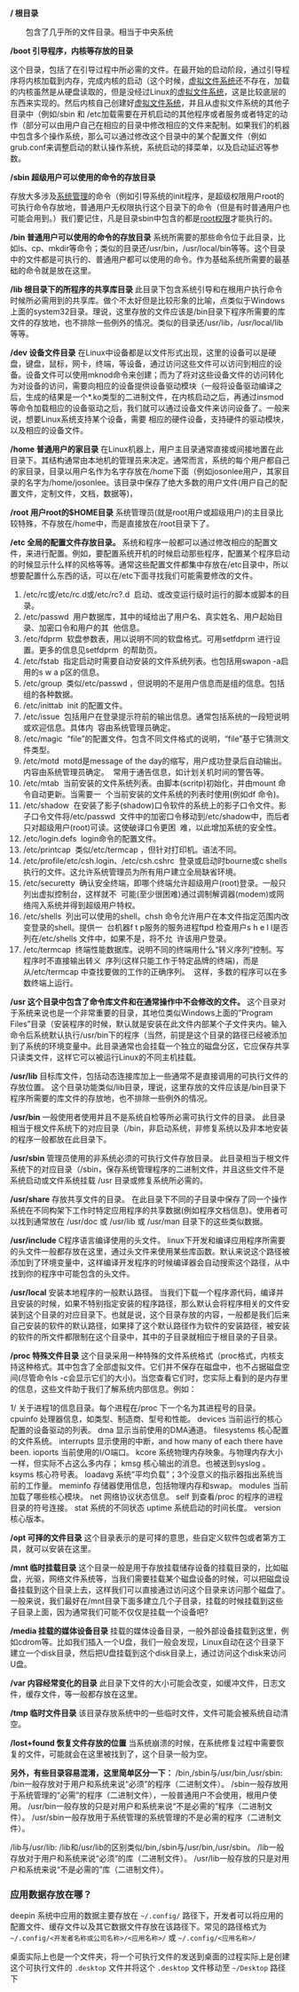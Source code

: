 **/  根目录**

　　包含了几乎所的文件目录。相当于中央系统

**/boot  引导程序，内核等存放的目录**

这个目录，包括了在引导过程中所必需的文件。在最开始的启动阶段，通过引导程序将内核加载到内存，完成内核的启动（这个时候，[虚拟文件系统](https://www.baidu.com/s?wd=%E8%99%9A%E6%8B%9F%E6%96%87%E4%BB%B6%E7%B3%BB%E7%BB%9F&tn=44039180_cpr&fenlei=mv6quAkxTZn0IZRqIHckPjm4nH00T1Yvn1-WuymsPHw-m1DdP1ck0ZwV5Hcvrjm3rH6sPfKWUMw85HfYnjn4nH6sgvPsT6KdThsqpZwYTjCEQLGCpyw9Uz4Bmy-bIi4WUvYETgN-TLwGUv3EP1f4P1RLPWc)还不存在，加载的内核虽然是从硬盘读取的，但是没经过Linux的[虚拟文件系统](https://www.baidu.com/s?wd=%E8%99%9A%E6%8B%9F%E6%96%87%E4%BB%B6%E7%B3%BB%E7%BB%9F&tn=44039180_cpr&fenlei=mv6quAkxTZn0IZRqIHckPjm4nH00T1Yvn1-WuymsPHw-m1DdP1ck0ZwV5Hcvrjm3rH6sPfKWUMw85HfYnjn4nH6sgvPsT6KdThsqpZwYTjCEQLGCpyw9Uz4Bmy-bIi4WUvYETgN-TLwGUv3EP1f4P1RLPWc)，这是比较底层的东西来实现的。然后内核自己创建好[虚拟文件系统](https://www.baidu.com/s?wd=%E8%99%9A%E6%8B%9F%E6%96%87%E4%BB%B6%E7%B3%BB%E7%BB%9F&tn=44039180_cpr&fenlei=mv6quAkxTZn0IZRqIHckPjm4nH00T1Yvn1-WuymsPHw-m1DdP1ck0ZwV5Hcvrjm3rH6sPfKWUMw85HfYnjn4nH6sgvPsT6KdThsqpZwYTjCEQLGCpyw9Uz4Bmy-bIi4WUvYETgN-TLwGUv3EP1f4P1RLPWc)，并且从虚拟文件系统的其他子目录中（例如/sbin 和 /etc加载需要在开机启动的其他程序或者服务或者特定的动作（部分可以由用户自己在相应的目录中修改相应的文件来配制。如果我们的机器中包含多个操作系统，那么可以通过修改这个目录中的某个配置文件（例如grub.conf来调整启动的默认操作系统，系统启动的择菜单，以及启动延迟等参数。



**/sbin  超级用户可以使用的命令的存放目录**

存放大多涉及[系统管理](https://www.baidu.com/s?wd=%E7%B3%BB%E7%BB%9F%E7%AE%A1%E7%90%86&tn=44039180_cpr&fenlei=mv6quAkxTZn0IZRqIHckPjm4nH00T1Yvn1-WuymsPHw-m1DdP1ck0ZwV5Hcvrjm3rH6sPfKWUMw85HfYnjn4nH6sgvPsT6KdThsqpZwYTjCEQLGCpyw9Uz4Bmy-bIi4WUvYETgN-TLwGUv3EP1f4P1RLPWc)的命令（例如引导系统的init程序，是超级权限用户root的可执行命令存放地，普通用户无权限执行这个目录下的命令（但是有时普通用户也可能会用到。）我们要记住，凡是目录sbin中包含的都是[root权限](https://www.baidu.com/s?wd=root%E6%9D%83%E9%99%90&tn=44039180_cpr&fenlei=mv6quAkxTZn0IZRqIHckPjm4nH00T1Yvn1-WuymsPHw-m1DdP1ck0ZwV5Hcvrjm3rH6sPfKWUMw85HfYnjn4nH6sgvPsT6KdThsqpZwYTjCEQLGCpyw9Uz4Bmy-bIi4WUvYETgN-TLwGUv3EP1f4P1RLPWc)才能执行的。



**/bin  普通用户可以使用的命令的存放目录**
系统所需要的那些命令位于此目录，比如ls、cp、mkdir等命令；类似的目录还/usr/bin，/usr/local/bin等等。这个目录中的文件都是可执行的、普通用户都可以使用的命令。作为基础系统所需要的最基础的命令就是放在这里。


**/lib  根目录下的所程序的共享库目录**
此目录下包含系统引导和在根用户执行命令时候所必需用到的共享库。做个不太好但是比较形象的比喻，点类似于Windows上面的system32目录。理说，这里存放的文件应该是/bin目录下程序所需要的库文件的存放地，也不排除一些例外的情况。类似的目录还/usr/lib，/usr/local/lib等等。

 

**/dev 设备文件目录**
在Linux中设备都是以文件形式出现，这里的设备可以是硬盘，键盘，鼠标，网卡，终端，等设备，通过访问这些文件可以访问到相应的设备。设备文件可以使用mknod命令来创建；而为了将对这些设备文件的访问转化为对设备的访问，需要向相应的设备提供设备驱动模块（一般将设备驱动编译之后，生成的结果是一个*.ko类型的二进制文件，在内核启动之后，再通过insmod等命令加载相应的设备驱动之后，我们就可以通过设备文件来访问设备了。一般来说，想要Linux系统支持某个设备，需要 相应的硬件设备，支持硬件的驱动模块，以及相应的设备文件。

 

**/home  普通用户的家目录**
在Linux机器上，用户主目录通常直接或间接地置在此目录下。其结构通常由本地机的管理员来决定。通常而言，系统的每个用户都自己的家目录，目录以用户名作为名字存放在/home下面（例如josonlee用户，其家目录的名字为/home/josonlee。该目录中保存了绝大多数的用户文件(用户自己的配置文件，定制文件，文档，数据等)，



**/root  用户root的$HOME目录**
系统管理员(就是root用户或超级用户)的主目录比较特殊，不存放在/home中，而是直接放在/root目录下了。

 

**/etc 全局的配置文件存放目录。**
系统和程序一般都可以通过修改相应的配置文件，来进行配置。例如，要配置系统开机的时候启动那些程序，配置某个程序启动的时候显示什么样的风格等等。通常这些配置文件都集中存放在/etc目录中，所以想要配置什么东西的话，可以在/etc下面寻找我们可能需要修改的文件。

1. /etc/rc或/etc/rc.d或/etc/rc?.d 
  启动、或改变运行级时运行的脚本或脚本的目录。 
2. /etc/passwd 
  用户数据库，其中的域给出了用户名、真实姓名、用户起始目录、加密口令和用户的其 
  他信息。 
3. /etc/fdprm 
  软盘参数表，用以说明不同的软盘格式。可用setfdprm 进行设置。更多的信息见setfdprm 
  的帮助页。 
4. /etc/fstab 
  指定启动时需要自动安装的文件系统列表。也包括用swapon -a启用的s w a p区的信息。 
5. /etc/group 
  类似/etc/passwd ，但说明的不是用户信息而是组的信息。包括组的各种数据。 
6. /etc/inittab 
  init 的配置文件。 
7. /etc/issue 
  包括用户在登录提示符前的输出信息。通常包括系统的一段短说明或欢迎信息。具体内 
  容由系统管理员确定。 
8. /etc/magic 
  “file”的配置文件。包含不同文件格式的说明，“file”基于它猜测文件类型。 
9. /etc/motd 
  motd是message of the day的缩写，用户成功登录后自动输出。内容由系统管理员确定。 
  常用于通告信息，如计划关机时间的警告等。 
10. /etc/mtab 
  当前安装的文件系统列表。由脚本(scritp)初始化，并由mount 命令自动更新。当需要一 
  个当前安装的文件系统的列表时使用(例如df 命令)。 
11. /etc/shadow 
   在安装了影子(shadow)口令软件的系统上的影子口令文件。影子口令文件将/etc/passwd 
   文件中的加密口令移动到/etc/shadow中，而后者只对超级用户(root)可读。这使破译口令更困 
   难，以此增加系统的安全性。 
12. /etc/login.defs 
   login命令的配置文件。 
13. /etc/printcap 
   类似/etc/termcap ，但针对打印机。语法不同。 
14. /etc/profile/etc/csh.login、/etc/csh.cshrc 
   登录或启动时bourne或c shells执行的文件。这允许系统管理员为所有用户建立全局缺省环境。 
15. /etc/securetty 
   确认安全终端，即哪个终端允许超级用户(root)登录。一般只列出虚拟控制台，这样就不 
   可能(至少很困难)通过调制解调器(modem)或网络闯入系统并得到超级用户特权。 
16. /etc/shells 
   列出可以使用的shell。chsh 命令允许用户在本文件指定范围内改变登录的shell。提供一 
   台机器f t p服务的服务进程ftpd 检查用户s h e l l是否列在/etc/shells 文件中，如果不是，将不允 
   许该用户登录。 
17. /etc/termcap 
   终端性能数据库。说明不同的终端用什么“转义序列”控制。写程序时不直接输出转义 
   序列(这样只能工作于特定品牌的终端)，而是从/etc/termcap 中查找要做的工作的正确序列。 
   这样，多数的程序可以在多数终端上运行。

 


**/usr  这个目录中包含了命令库文件和在通常操作中不会修改的文件。**
这个目录对于系统来说也是一个非常重要的目录，其地位类似Windows上面的”Program Files”目录（安装程序的时候，默认就是安装在此文件内部某个子文件夹内。输入命令后系统默认执行/usr/bin下的程序（当然，前提是这个目录的路径已经被添加到了系统的环境变量中。此目录通常也会挂载一个独立的磁盘分区，它应保存共享只读类文件，这样它可以被运行Linux的不同主机挂载。

**/usr/lib**
目标库文件，包括动态连接库加上一些通常不是直接调用的可执行文件的存放位置。
这个目录功能类似/lib目录，理说，这里存放的文件应该是/bin目录下程序所需要的库文件的存放地，也不排除一些例外的情况。

**/usr/bin**
一般使用者使用并且不是系统自检等所必需可执行文件的目录。
此目录相当于根文件系统下的对应目录（/bin，非启动系统，非修复系统以及非本地安装的程序一般都放在此目录下。

**/usr/sbin**
管理员使用的非系统必须的可执行文件存放目录。
此目录相当于根文件系统下的对应目录（/sbin，保存系统管理程序的二进制文件，并且这些文件不是系统启动或文件系统挂载 /usr 目录或修复系统所必需的。

**/usr/share**
存放共享文件的目录。
在此目录下不同的子目录中保存了同一个操作系统在不同构架下工作时特定应用程序的共享数据(例如程序文档信息)。使用者可以找到通常放在 /usr/doc 或 /usr/lib 或 /usr/man 目录下的这些类似数据。

**/usr/include**
C程序语言编译使用的头文件。
linux下开发和编译应用程序所需要的头文件一般都存放在这里，通过头文件来使用某些库函数。默认来说这个路径被添加到了环境变量中，这样编译开发程序的时候编译器会自动搜索这个路径，从中找到你的程序中可能包含的头文件。

**/usr/local**
安装本地程序的一般默认路径。
当我们下载一个程序源代码，编译并且安装的时候，如果不特别指定安装的程序路径，那么默认会将程序相关的文件安装到这个目录的对应目录下。也就是说，这个目录存放的内容，一般都是我们后来自己安装的软件的默认路径，如果择了这个默认路径作为软件的安装路径，被安装的软件的所文件都限制在这个目录中，其中的子目录就相应于根目录的子目录。

 

**/proc  特殊文件目录**
这个目录采用一种特殊的文件系统格式（proc格式，内核支持这种格式。其中包含了全部虚拟文件。它们并不保存在磁盘中，也不占据磁盘空间(尽管命令ls -c会显示它们的大小)。当您查看它们时，您实际上看到的是内存里的信息，这些文件助于我们了解系统内部信息。例如：


1/ 关于进程1的信息目录。每个进程在/proc 下一个名为其进程号的目录。
cpuinfo 处理器信息，如类型、制造商、型号和性能。
devices 当前运行的核心配置的设备驱动的列表。
dma 显示当前使用的DMA通道。
filesystems 核心配置的文件系统。
interrupts 显示使用的中断，and how many of each there have been.
ioports 当前使用的I/O端口。
kcore 系统物理内存映象。与物理内存大小一样，但实际不占这么多内存；
kmsg 核心输出的消息。也被送到syslog 。
ksyms 核心符号表。
loadavg 系统”平均负载”；3个没意义的指示器指出系统当前的工作量。
meminfo 存储器使用信息，包括物理内存和swap。
modules 当前加载了哪些核心模块。
net 网络协议状态信息。
self 到查看/proc 的程序的进程目录的符号连接。
stat 系统的不同状态
uptime 系统启动的时间长度。
version 核心版本。


**/opt  可择的文件目录**
这个目录表示的是可择的意思，些自定义软件包或者第方工具，就可以安装在这里。

 

**/mnt  临时挂载目录**
这个目录一般是用于存放挂载储存设备的挂载目录的，比如磁盘，光驱，网络文件系统等，当我们需要挂载某个磁盘设备的时候，可以把磁盘设备挂载到这个目录上去，这样我们可以直接通过访问这个目录来访问那个磁盘了。一般来说，我们最好在/mnt目录下面多建立几个子目录，挂载的时候挂载到这些子目录上面，因为通常我们可能不仅仅是挂载一个设备吧?

 

**/media  挂载的媒体设备目录**
挂载的媒体设备目录，一般外部设备挂载到这里，例如cdrom等。比如我们插入一个U盘，我们一般会发现，Linux自动在这个目录下建立一个disk目录，然后把U盘挂载到这个disk目录上，通过访问这个disk来访问U盘。

 

**/var  内容经常变化的目录**
此目录下文件的大小可能会改变，如缓冲文件，日志文件，缓存文件，等一般都存放在这里。

 

**/tmp  临时文件目录**
该目录存放系统中的一些临时文件，文件可能会被系统自动清空。

 

**/lost+found   恢复文件存放的位置**
当系统崩溃的时候，在系统修复过程中需要恢复的文件，可能就会在这里被找到了，这个目录一般为空。

 

**另外，有些目录容易混淆，这里简单区分一下：**
/bin,/sbin与/usr/bin,/usr/sbin:
/bin一般存放对于用户和系统来说“必须”的程序（二进制文件）。
/sbin一般存放用于系统管理的“必需”的程序（二进制文件），一般普通用户不会使用，根用户使用。
/usr/bin一般存放的只是对用户和系统来说“不是必需的”程序（二进制文件）。
/usr/sbin一般存放用于系统管理的系统管理的不是必需的程序（二进制文件）。

/lib与/usr/lib:
/lib和/usr/lib的区别类似/bin,/sbin与/usr/bin,/usr/sbin。
/lib一般存放对于用户和系统来说“必须”的库（二进制文件）。
/usr/lib一般存放的只是对用户和系统来说“不是必需的”库（二进制文件）。



### 应用数据存放在哪？

deepin 系统中应用的数据主要存放在 `~/.config/` 路径下，开发者可以将应用的配置文件、缓存文件以及其它数据文件存放在该路径下。常见的路径格式为 `~/.config/<开发者名称或公司名称>/<应用名称>/` 或 `~/.config/<应用名称>/`

桌面实际上也是一个文件夹，将一个可执行文件的发送到桌面的过程实际上是创建这个可执行文件的 `.desktop` 文件并将这个 `.desktop` 文件移动至 `~/Desktop` 路径下